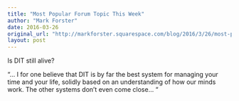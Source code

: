 ```yaml
---
title: "Most Popular Forum Topic This Week"
author: "Mark Forster"
date: 2016-03-26
original_url: "http://markforster.squarespace.com/blog/2016/3/26/most-popular-forum-topic-this-week.html"
layout: post
---
```


Is DIT still alive?

“… I for one believe that DIT is by far the best system for managing your  time and your life, solidly based on an understanding of how our minds  work. The other systems don’t even come close… “
